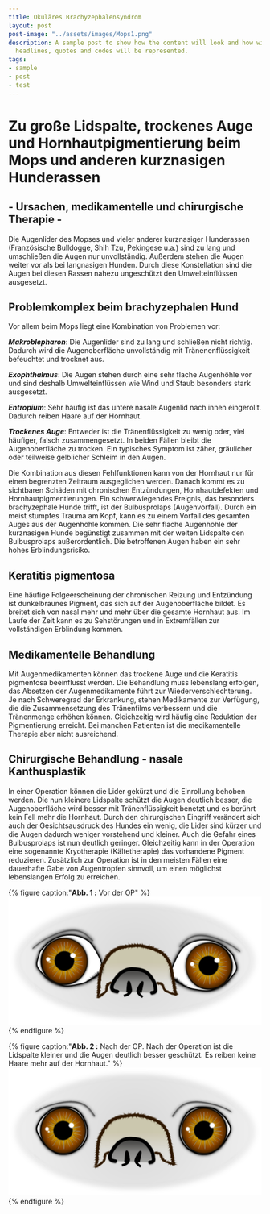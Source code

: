 ```yaml
---
title: Okuläres Brachyzephalensyndrom
layout: post
post-image: "../assets/images/Mops1.png"
description: A sample post to show how the content will look and how will different
  headlines, quotes and codes will be represented.
tags:
- sample
- post
- test
---
```


# Zu große Lidspalte, trockenes Auge und Hornhautpigmentierung beim Mops und anderen kurznasigen Hunderassen
## - Ursachen, medikamentelle und chirurgische Therapie -

Die Augenlider des Mopses und vieler anderer kurznasiger Hunderassen (Französische Bulldogge, Shih Tzu, Pekingese u.a.) sind zu lang und umschließen die Augen nur unvollständig. Außerdem stehen die Augen weiter vor als bei langnasigen Hunden. Durch diese Konstellation sind die Augen bei diesen Rassen nahezu ungeschützt den Umwelteinflüssen ausgesetzt. 

## Problemkomplex beim brachyzephalen Hund

Vor allem beim Mops liegt eine Kombination von Problemen vor:

***Makroblepharon***: 
Die Augenlider sind zu lang und schließen nicht richtig. Dadurch wird die Augenoberfläche unvollständig mit Tränenenflüssigkeit befeuchtet und trocknet aus.

***Exophthalmus***: 
Die Augen stehen durch eine sehr flache Augenhöhle vor und sind deshalb Umwelteinflüssen wie Wind und Staub besonders stark ausgesetzt.

***Entropium***: 
Sehr häufig ist das untere nasale Augenlid nach innen eingerollt. Dadurch reiben Haare auf der Hornhaut.

***Trockenes Auge***: 
Entweder ist die Tränenflüssigkeit zu wenig oder, viel häufiger, falsch zusammengesetzt. In beiden Fällen bleibt die Augenoberfläche zu trocken. Ein typisches Symptom ist zäher, gräulicher oder teilweise gelblicher Schleim in den Augen.

Die Kombination aus diesen Fehlfunktionen kann von der  Hornhaut nur für einen begrenzten Zeitraum ausgeglichen werden. Danach kommt es zu sichtbaren Schäden mit chronischen Entzündungen, Hornhautdefekten und Hornhautpigmentierungen.
Ein schwerwiegendes Ereignis, das besonders brachyzephale Hunde trifft, ist der Bulbusprolaps (Augenvorfall). Durch ein meist stumpfes Trauma am Kopf, kann es zu einem Vorfall des gesamten Auges aus der Augenhöhle kommen. Die sehr flache Augenhöhle der kurznasigen Hunde  begünstigt zusammen mit der weiten Lidspalte den Bulbusprolaps außerordentlich. Die betroffenen Augen haben ein sehr hohes Erblindungsrisiko.                                                

## Keratitis pigmentosa

Eine häufige Folgeerscheinung der chronischen Reizung und Entzündung ist dunkelbraunes Pigment, das sich auf der Augenoberfläche bildet. Es breitet sich von nasal mehr und mehr über die gesamte Hornhaut aus. Im Laufe der Zeit kann es zu Sehstörungen und in Extremfällen zur vollständigen Erblindung kommen. 

## Medikamentelle Behandlung

Mit Augenmedikamenten können das trockene Auge und die Keratitis pigmentosa beeinflusst werden. Die Behandlung muss lebenslang erfolgen, das Absetzen der Augenmedikamente führt zur Wiederverschlechterung. Je nach Schweregrad der Erkrankung, stehen Medikamente zur Verfügung, die die Zusammensetzung des Tränenfilms verbessern und die Tränenmenge erhöhen können. Gleichzeitig wird häufig eine Reduktion der Pigmentierung erreicht. Bei manchen Patienten ist die medikamentelle Therapie aber nicht ausreichend.

## Chirurgische Behandlung - nasale Kanthusplastik

In einer Operation können die Lider gekürzt und die Einrollung behoben werden. Die nun kleinere Lidspalte schützt die Augen deutlich besser, die Augenoberfläche wird besser mit Tränenflüssigkeit benetzt und es berührt kein Fell mehr die Hornhaut.  Durch den chirurgischen Eingriff verändert sich auch der Gesichtsausdruck des Hundes ein wenig, die Lider sind kürzer und die Augen dadurch weniger vorstehend und kleiner. Auch die Gefahr eines Bulbusprolaps ist nun deutlich geringer.
Gleichzeitig kann in der Operation eine sogenannte Kryotherapie (Kältetherapie) das vorhandene Pigment reduzieren. 
Zusätzlich zur Operation ist in den meisten Fällen eine dauerhafte Gabe von Augentropfen sinnvoll, um einen möglichst lebenslangen Erfolg zu erreichen.

{% figure caption:"**Abb. 1 :** Vor der OP" %}
![Lidrandtumor-OP](../assets/images/Mops1.png)
{% endfigure %}

{% figure caption:"**Abb. 2 :** Nach der OP. Nach der Operation ist die Lidspalte kleiner und die Augen deutlich besser geschützt. Es reiben keine Haare mehr auf der Hornhaut." %}
![Lidrandtumor-OP](../assets/images/Mops2.png)
{% endfigure %}